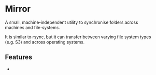 # Mirror

A small, machine-independent utility to synchronise folders across machines and file-systems.

It is similar to rsync, but it can transfer between varying file system types (e.g. S3) and across operating systems.

## Features

* 